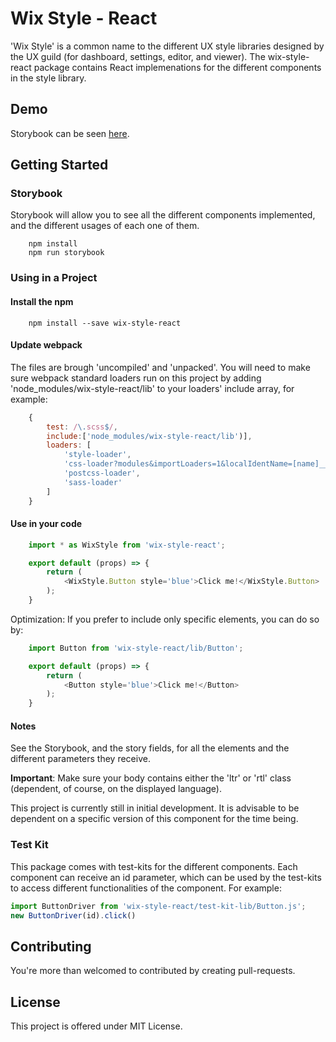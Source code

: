 # Wix Style - React
'Wix Style' is a common name to the different UX style libraries designed by the UX guild (for dashboard, settings, editor, and viewer). The wix-style-react package contains React implemenations for the different components in the style library.

## Demo
Storybook can be seen [here](https://wix.github.io/wix-style-react/).

## Getting Started
### Storybook
Storybook will allow you to see all the different components implemented, and the different usages of each one of them.
```
    npm install
    npm run storybook
```
### Using in a Project
#### Install the npm
```
    npm install --save wix-style-react
```
#### Update webpack 
The files are brough 'uncompiled' and 'unpacked'. You will need to make sure webpack standard loaders run on this project by adding 'node_modules/wix-style-react/lib' to your loaders' include array, for example:
```javascript
    {
        test: /\.scss$/,
        include:['node_modules/wix-style-react/lib')],
        loaders: [
            'style-loader',
            'css-loader?modules&importLoaders=1&localIdentName=[name]__[local]___[hash:base64:5]',
            'postcss-loader',
            'sass-loader'
        ]
    }
```
#### Use in your code
```javascript
    import * as WixStyle from 'wix-style-react';

    export default (props) => {
        return (
            <WixStyle.Button style='blue'>Click me!</WixStyle.Button>
        );
    }
```
Optimization: If you prefer to include only specific elements, you can do so by:
```javascript
    import Button from 'wix-style-react/lib/Button';

    export default (props) => {
        return (
            <Button style='blue'>Click me!</Button>
        );
    }
```
#### Notes
See the Storybook, and the story fields, for all the elements and the different parameters they receive.

__Important__: Make sure your body contains either the 'ltr' or 'rtl' class (dependent, of course, on the displayed language).

This project is currently still in initial development. It is advisable to be dependent on a specific version of this component for the time being.

### Test Kit
This package comes with test-kits for the different components. Each component can receive an id parameter, which can be used by the test-kits to access different functionalities of the component. For example:
```javascript
import ButtonDriver from 'wix-style-react/test-kit-lib/Button.js';
new ButtonDriver(id).click()
```

## Contributing
You're more than welcomed to contributed by creating pull-requests.

## License
This project is offered under MIT License.
